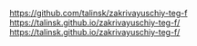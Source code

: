 https://github.com/talinsk/zakrivayuschiy-teg-f
https://talinsk.github.io/zakrivayuschiy-teg-f/
https://talinsk.github.io/zakrivayuschiy-teg-f/